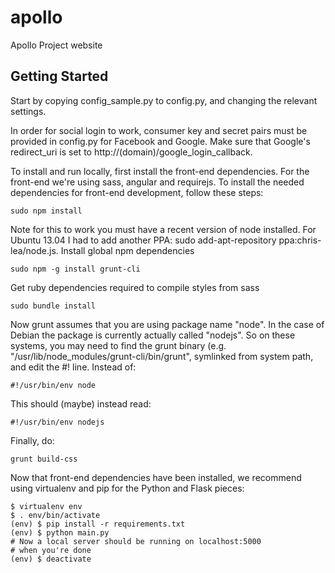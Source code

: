 apollo
======

Apollo Project website

## Getting Started

Start by copying config_sample.py to config.py, and changing the relevant settings.

In order for social login to work, consumer key and secret pairs must be provided in config.py for Facebook and Google. Make sure that Google's redirect_uri is set to http://(domain)/google_login_callback.

To install and run locally, first install the front-end dependencies. For the front-end we're using sass, angular and requirejs. To install the needed dependencies for front-end development, follow these steps:

    sudo npm install

Note for this to work you must have a recent version of node installed. For Ubuntu 13.04 I had to add another PPA: sudo add-apt-repository ppa:chris-lea/node.js. Install global npm dependencies

    sudo npm -g install grunt-cli

Get ruby dependencies required to compile styles from sass

    sudo bundle install

Now grunt assumes that you are using package name "node". In the case of Debian the package is currently actually called "nodejs". So on these systems, you may need to find the grunt binary (e.g. "/usr/lib/node_modules/grunt-cli/bin/grunt", symlinked from system path, and edit the #! line. Instead of:

    #!/usr/bin/env node

This should (maybe) instead read:

    #!/usr/bin/env nodejs

 Finally, do:

    grunt build-css

Now that front-end dependencies have been installed, we recommend using virtualenv and pip for the Python and Flask pieces:

    $ virtualenv env
    $ . env/bin/activate
    (env) $ pip install -r requirements.txt
    (env) $ python main.py
    # Now a local server should be running on localhost:5000
    # when you're done
    (env) $ deactivate

